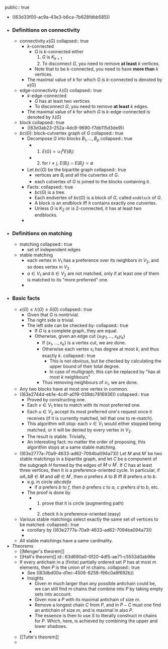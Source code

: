 public:: true

- ((63d33f00-ac9a-43e3-b6ca-7b628fdbb585))
- ### Definitions on connectivity
	- connectivity $\kappa(G)$
	  collapsed:: true
		- $k$-connected
			- $G$ is $k$-connected either
			  1. $G$ is $K_{k+1}$
			  2. To disconnect $G$, you need to remove **at least** $k$ vertices.
			- Note that to be $k$-connected, you need to have **more than** $k$ vertices.
		- The maximal value of $k$ for which $G$ is $k$-connected is denoted by $\kappa(G)$
	- edge-connectivity $\lambda(G)$
	  collapsed:: true
		- $k$-edge-connected
			- $G$ has at least two vertices
			- To disconnect $G$, you need to remove **at least** $k$ edges.
		- The maximal value of $k$ for which $G$ is $k$-edge-connected is denoted by $\lambda(G)$
	- block
	  collapsed:: true
		- ((63d3ab23-252a-4dc8-9690-f7db115d3de9))
	- $bc(G)$: block-cutvertex graph of $G$
	  collapsed:: true
		- Decompose $G$ into blocks $B_1, ..., B_p$
		  collapsed:: true
			- 1. $E(G) = \cup_1^p E(B_i)$
			- 2. for $i\neq j$, $E(B_i)\cap E(B_j)=\emptyset$
		- Let $bc(G)$ be the bipartite graph
		  collapsed:: true
			- vertices are $B_i$ and all the cutvertex of $G$.
			- each cutvertex of $G$ is joined to the blocks containing it.
		- Facts:
		  collapsed:: true
			- $bc(G)$ is a tree.
			- Each endvertex of $bc(G)$ is a block of $G$, called `endblock` of $G$.
			- A block is  an endblock iff it contains exactly one cutvertex.
			- Unless $G$ is $K_2$ or is $2$-connected, it has at least two endblocks.
		-
- ### Definitions on matching
	- matching
	  collapsed:: true
		- set of independent edges
	- stable matching
		- each vertex in $V_1$ has a preference over its neighbors in $V_2$, and so does vertex in $V_2$
		- $a\in V_1$ and $b\in V_2$ are not matched, only if at least one of them is matched to its "more preferred" one.
		-
- ### Basic facts
	- $\kappa(G)\leq \lambda(G)\leq \delta(G)$
	  collapsed:: true
		- Given that $G$ is nontrivial.
		- The right side is trivial.
		- The left side can be checked by:
		  collapsed:: true
			- If $G$ is a complete graph, they are equal.
			- Otherwise, given an edge cut $\{x_1y_1, ..., x_ky_k\}$
				- If $\{x_1, ..., x_k\}$ is a vertex cut, we are done.
				- Otherwise each vertex $x_i$ has degree at most $k$, and thus exactly $k$.
				  collapsed:: true
					- This is not obvious, but be checked by calculating the upper bound of their total degree.
					- In case of multigraph, this can be replaced by "has at most $k$ neighbours"
				- Thus removing neighbours of $x_1$, we are done.
	- Any two blocks have at most one vertex in common.
	- ((63e2744d-eb1e-4c4f-a019-039dc7816936))
	  collapsed:: true
		- Proved by constructing one.
		- Each $v\in V_1$ tries to match with its most preferred one.
		- Each $u\in V_2$ accept its most preferred one's request once it receives (if it is currently matched, tell that one to re-match).
		- This algorithm will stop: each $v\in V_1$ would either stopped being matched, or it will be denied by every vertex in $V_2$.
		- The result is stable. Trivially,
		- An interesting fact: no matter the order of proposing, this algorithm stops at a same stable matching.
	- ((63e2777a-70a9-4633-ad62-7094ba094a73)) Let $M$ and $M^\prime$ be two stable matchings in a bipartite graph, and let $C$ be a component of the subgraph $H$ formed by the edges of $M\cup M^\prime$. If $C$ has at least three vertices, then it is a preference-oriented cycle. In particular, if $aA, bB \in M$ and $aB \in M^\prime$, then $a$ prefers $A$ to $B$ iff $B$ prefers $a$ to $b$.
		- e.g. in circle $abcdefa$
			- if $a$ prefers $b$ to $f$, then $b$ prefers $c$ to $a$, $c$ prefers $d$ to $b$, etc.
		- The proof is done by
			- 1. prove that it is circle (augmenting path)
			- 2. check it is preference-oriented (easy)
	- Various stable matchings select exactly the same set of vertices to be matched.
	  collapsed:: true
		- corollary by ((63e2777a-70a9-4633-ad62-7094ba094a73))
		-
	- All stable matchings have a same cardinality.
- Theorems
	- [[Menger's theorem]]
	- [[Hall's theorem]]
	  id:: 63d690a0-0f20-4df5-ae71-c5553d0ab96e
	- If every antichain in a (finite) partially ordered set $P$ has at most $m$ elements, then $P$ is the union of $m$ chains.
	  collapsed:: true
		- See ((63dbd00a-d1ec-4506-8258-f66c0a8f692b))
		- Insights
			- Given $m$ much larger than any possible antichain could be, we can still find $m$ chains that combine into $P$ by taking empty sets into account.
			- Given now a $P$ with its maximal antichain of size $m$.
			- Remove a longest chain $C$ from $P$, and in $P-C$ must one find an antichain of size $m$, and is maximal in also $P$.
			- The essence is then to use $S$ to literally construct $m$ chains for $P$. Which, here, is achieved by combining the upper and lower shadows.
			-
	- [[Tutte's theorem]]
	-